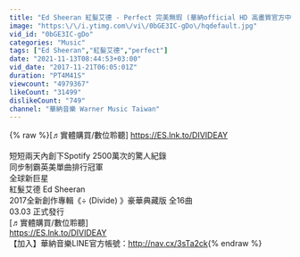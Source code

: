 ```yaml
---
title: "Ed Sheeran 紅髮艾德 - Perfect 完美無瑕 (華納official HD 高畫質官方中字版)"
image: "https:\/\/i.ytimg.com\/vi\/0bGE3IC-gDo\/hqdefault.jpg"
vid_id: "0bGE3IC-gDo"
categories: "Music"
tags: ["Ed Sheeran","紅髮艾德","perfect"]
date: "2021-11-13T08:44:53+03:00"
vid_date: "2017-11-21T06:05:01Z"
duration: "PT4M41S"
viewcount: "4979367"
likeCount: "31499"
dislikeCount: "749"
channel: "華納音樂 Warner Music Taiwan"
---
```

{% raw %}[♬實體購買/數位聆聽] <a rel="nofollow" target="blank" href="https://ES.lnk.to/DIVIDEAY">https://ES.lnk.to/DIVIDEAY</a><br /><br />短短兩天內創下Spotify 2500萬次的驚人紀錄<br />同步制霸英美單曲排行冠軍<br />全球新巨星<br />紅髮艾德 Ed Sheeran<br />2017全新創作專輯《÷ (Divide) 》豪華典藏版 全16曲<br />03.03 正式發行<br />[♬實體購買/數位聆聽]<br /><a rel="nofollow" target="blank" href="https://ES.lnk.to/DIVIDEAY">https://ES.lnk.to/DIVIDEAY</a><br />【加入】華納音樂LINE官方帳號：<a rel="nofollow" target="blank" href="http://nav.cx/3sTa2ck">http://nav.cx/3sTa2ck</a>{% endraw %}
